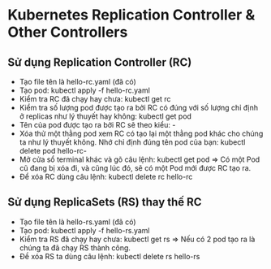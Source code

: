 # Kubernetes Replication Controller & Other Controllers

## Sử dụng Replication Controller (RC)
+ Tạo file tên là hello-rc.yaml (đã có)
+ Tạo pod: kubectl apply -f hello-rc.yaml
+ Kiểm tra RC đã chạy hay chưa: kubectl get rc
+ Kiểm tra số lượng pod được tạo ra bởi RC có đúng với số lượng chỉ định ở replicas như lý thuyết hay không: kubectl get pod
+ Tên của pod được tạo ra bởi RC sẽ theo kiểu: <replicationcontroller name>-<random>
+ Xóa thử một thằng pod xem RC có tạo lại một thằng pod khác cho chúng ta như lý thuyết không. Nhớ chỉ định đúng tên pod của bạn: kubectl delete pod hello-rc-<random>
+ Mở cửa sổ terminal khác và gõ câu lệnh: kubectl get pod
=> Có một Pod cũ đang bị xóa đi, và cũng lúc đó, sẽ có một Pod mới được RC tạo ra.
+ Để xóa RC dùng câu lệnh: kubectl delete rc hello-rc

## Sử dụng ReplicaSets (RS) thay thế RC
+ Tạo file tên là hello-rs.yaml (đã có)
+ Tạo pod: kubectl apply -f hello-rs.yaml
+ Kiểm tra RS đã chạy hay chưa: kubectl get rs
=> Nếu có 2 pod tạo ra là chúng ta đã chạy RS thành công. 
+ Đề xóa RS ta dùng câu lệnh: kubectl delete rs hello-rs